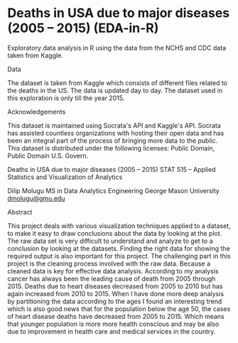 # Deaths in USA due to major diseases (2005 – 2015) (EDA-in-R)
Exploratory data analysis in R using the data from the NCHS and CDC data taken from Kaggle.

Data

The dataset is taken from Kaggle which consists of different files related to the deaths in the US.
The data is updated day to day. The dataset used in this exploration is only till the year 2015.

Acknowledgements

This dataset is maintained using Socrata's API and Kaggle's API. Socrata has assisted countless organizations with hosting their open data and has been an integral part of the process of bringing more data to the public. 
This dataset is distributed under the following licenses: Public Domain, Public Domain U.S. Govern. 

Deaths in USA due to major diseases (2005 – 2015)
STAT 515 – Applied Statistics and Visualization of Analytics

Dilip Molugu
MS in Data Analytics Engineering 
George Mason University 
dmolugu@gmu.edu


Abstract

This project deals with various visualization techniques applied to a dataset, to make it easy to draw conclusions about the data by looking at the plot.
The raw data set is very difficult to understand and analyze to get to a conclusion by looking at the datasets. Finding the right data for showing the required output is also important for this project. The challenging part in this project is the cleaning process involved with the raw data. Because a cleaned data is key for effective data analysis. According to my analysis cancer has always been the leading cause of death from 2005 through 2015. Deaths due to heart diseases decreased from 2005 to 2010 but has again increased from 2010 to 2015. When I have done more deep analysis by partitioning the data according to the ages I found an interesting trend which is also good news that for the population below the age 50, the cases of heart disease deaths have decreased from 2005 to 2015. Which means that younger population is more more health conscious and may be also due to improvement in health care and medical services in the country.
